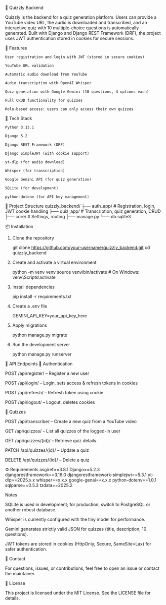 🧠 Quizzly Backend

Quizzly is the backend for a quiz generation platform. Users can provide a YouTube video URL, the audio is downloaded and transcribed, and an interactive quiz with 10 multiple-choice questions is automatically generated.
Built with Django and Django REST Framework (DRF), the project uses JWT authentication stored in cookies for secure sessions.

🔧 Features

    User registration and login with JWT (stored in secure cookies)

    YouTube URL validation

    Automatic audio download from YouTube

    Audio transcription with OpenAI Whisper

    Quiz generation with Google Gemini (10 questions, 4 options each)

    Full CRUD functionality for quizzes

    Role-based access: users can only access their own quizzes


🚀 Tech Stack

    Python 3.13.1

    Django 5.2

    Django REST Framework (DRF)

    Django SimpleJWT (with cookie support)

    yt-dlp (for audio download)

    Whisper (for transcription)

    Google Gemini API (for quiz generation)

    SQLite (for development)

    python-dotenv (for API key management)

📁 Project Structure
quizzly_backend/
├── auth_app/        # Registration, login, JWT cookie handling
├── quiz_app/        # Transcription, quiz generation, CRUD
├── core/            # Settings, routing
├── manage.py
└── db.sqlite3

📦 Installation

1. Clone the repository

    git clone https://github.com/your-username/quizzly_backend.git
    cd quizzly_backend

2. Create and activate a virtual environment

    python -m venv venv
    source venv/bin/activate   # On Windows: venv\Scripts\activate

3. Install dependencies

    pip install -r requirements.txt

4. Create a .env file

    GEMINI_API_KEY=your_api_key_here

5. Apply migrations

    python manage.py migrate

6. Run the development server

    python manage.py runserver

🔑 API Endpoints
🔐 Authentication

POST /api/register/ – Register a new user

POST /api/login/ – Login, sets access & refresh tokens in cookies

POST /api/refresh/ – Refresh token using cookie

POST /api/logout/ – Logout, deletes cookies

🧠 Quizzes

POST /api/transcribe/ – Create a new quiz from a YouTube video

GET /api/quizzes/ – List all quizzes of the logged-in user

GET /api/quizzes/{id}/ – Retrieve quiz details

PATCH /api/quizzes/{id}/ – Update a quiz

DELETE /api/quizzes/{id}/ – Delete a quiz

⚙️ Requirements
asgiref==3.8.1
Django==5.2.3
djangorestframework==3.16.0
djangorestframework-simplejwt==5.3.1
yt-dlp==2025.x.x
whisper==x.x.x
google-genai==x.x.x
python-dotenv==1.0.1
sqlparse==0.5.3
tzdata==2025.2

Notes

SQLite is used in development; for production, switch to PostgreSQL or another robust database.

Whisper is currently configured with the tiny model for performance.

Gemini generates strictly valid JSON for quizzes (title, description, 10 questions).

JWT tokens are stored in cookies (HttpOnly, Secure, SameSite=Lax) for safer authentication.

📨 Contact

For questions, issues, or contributions, feel free to open an issue or contact the maintainer.

📄 License

This project is licensed under the MIT License. See the LICENSE file for details.